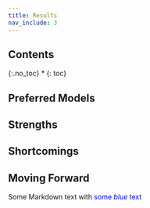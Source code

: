 ```yaml
---
title: Results
nav_include: 3
---
```


## Contents
{:.no_toc}
*
{: toc}

## Preferred Models


## Strengths

## Shortcomings

## Moving Forward

Some Markdown text with <span style="color:blue">some *blue* text</span>
